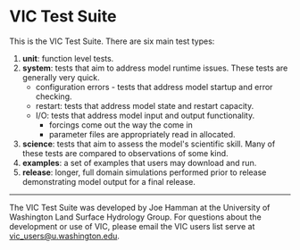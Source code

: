 VIC Test Suite
=======

This is the VIC Test Suite.  There are six main test types:

1.  **unit**:  function level tests.
2.  **system**: tests that aim to address model runtime issues.  These tests are generally very quick.
    * configuration errors - tests that address model startup and error checking.
    * restart:  tests that address model state and restart capacity.
    * I/O:  tests that address model input and output functionality.
        *  forcings come out the way the come in
        *  parameter files are appropriately read in allocated.
3.  **science**:  tests that aim to assess the model's scientific skill.  Many of these tests are compared to observations of some kind.
4.  **examples**:  a set of examples that users may download and run.
5.  **release**:  longer, full domain simulations performed prior to release demonstrating model output for a final release.

-------

The VIC Test Suite was developed by Joe Hamman at the University of Washington Land Surface Hydrology Group.  For questions about the development or use of VIC, please email the VIC users list serve at vic_users@u.washington.edu.
